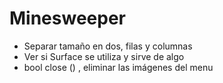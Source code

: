 # Minesweeper

- Separar tamaño en dos, filas y columnas
- Ver si Surface se utiliza y sirve de algo
- bool close () , eliminar las imágenes del menu
